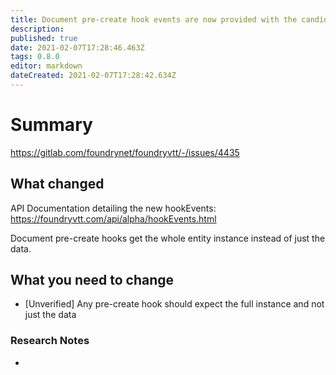 ```yaml
---
title: Document pre-create hook events are now provided with the candidate Document instance instead of merely the raw data object provided for the creation.
description: 
published: true
date: 2021-02-07T17:28:46.463Z
tags: 0.8.0
editor: markdown
dateCreated: 2021-02-07T17:28:42.634Z
---
```


# Summary
https://gitlab.com/foundrynet/foundryvtt/-/issues/4435

## What changed
API Documentation detailing the new hookEvents: https://foundryvtt.com/api/alpha/hookEvents.html

Document pre-create hooks get the whole entity instance instead of just the data.

## What you need to change

- [Unverified] Any pre-create hook should expect the full instance and not just the data

### Research Notes

- 